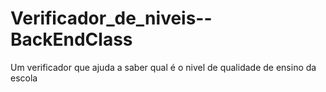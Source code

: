 # Verificador_de_niveis--BackEndClass
Um verificador que ajuda a saber qual é o nivel de qualidade de ensino da escola
